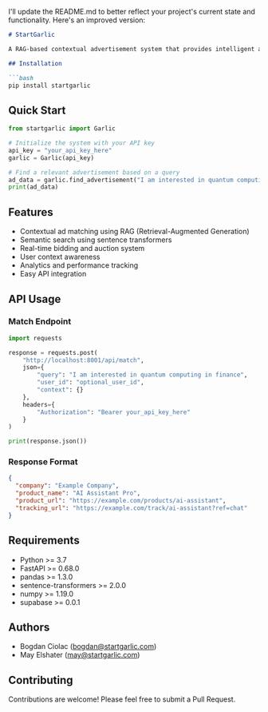 I'll update the README.md to better reflect your project's current state and functionality. Here's an improved version:

```markdown:c:\Users\May\startgarlic\python\README.md
# StartGarlic

A RAG-based contextual advertisement system that provides intelligent ad matching based on natural language queries.

## Installation

```bash
pip install startgarlic
```

## Quick Start

```python
from startgarlic import Garlic

# Initialize the system with your API key
api_key = "your_api_key_here"
garlic = Garlic(api_key)

# Find a relevant advertisement based on a query
ad_data = garlic.find_advertisement("I am interested in quantum computing in finance")
print(ad_data)
```

## Features

- Contextual ad matching using RAG (Retrieval-Augmented Generation)
- Semantic search using sentence transformers
- Real-time bidding and auction system
- User context awareness
- Analytics and performance tracking
- Easy API integration

## API Usage

### Match Endpoint

```python
import requests

response = requests.post(
    "http://localhost:8001/api/match",
    json={
        "query": "I am interested in quantum computing in finance",
        "user_id": "optional_user_id",
        "context": {}
    },
    headers={
        "Authorization": "Bearer your_api_key_here"
    }
)

print(response.json())
```

### Response Format

```json
{
  "company": "Example Company",
  "product_name": "AI Assistant Pro",
  "product_url": "https://example.com/products/ai-assistant",
  "tracking_url": "https://example.com/track/ai-assistant?ref=chat"
}
```

## Requirements

- Python >= 3.7
- FastAPI >= 0.68.0
- pandas >= 1.3.0
- sentence-transformers >= 2.0.0
- numpy >= 1.19.0
- supabase >= 0.0.1

## Authors

- Bogdan Ciolac (bogdan@startgarlic.com)
- May Elshater (may@startgarlic.com)

## Contributing

Contributions are welcome! Please feel free to submit a Pull Request.

